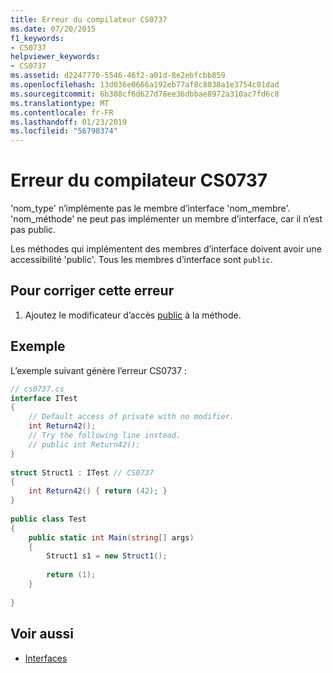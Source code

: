 ```yaml
---
title: Erreur du compilateur CS0737
ms.date: 07/20/2015
f1_keywords:
- CS0737
helpviewer_keywords:
- CS0737
ms.assetid: d2247770-5546-46f2-a01d-8e2ebfcbb859
ms.openlocfilehash: 13d036e0666a192eb77af8c8038a1e3754c01dad
ms.sourcegitcommit: 6b308cf6d627d78ee36dbbae8972a310ac7fd6c8
ms.translationtype: MT
ms.contentlocale: fr-FR
ms.lasthandoff: 01/23/2019
ms.locfileid: "56798374"
---
```

# <a name="compiler-error-cs0737"></a>Erreur du compilateur CS0737
'nom_type' n’implémente pas le membre d’interface 'nom_membre'. 'nom_méthode' ne peut pas implémenter un membre d’interface, car il n’est pas public.  
  
 Les méthodes qui implémentent des membres d’interface doivent avoir une accessibilité 'public'. Tous les membres d’interface sont `public`.  
  
## <a name="to-correct-this-error"></a>Pour corriger cette erreur  
  
1.  Ajoutez le modificateur d’accès [public](../../csharp/language-reference/keywords/public.md) à la méthode.  
  
## <a name="example"></a>Exemple  
 L’exemple suivant génère l’erreur CS0737 :  
  
```csharp  
// cs0737.cs  
interface ITest  
{  
    // Default access of private with no modifier.  
    int Return42();  
    // Try the following line instead.  
    // public int Return42();  
}  
  
struct Struct1 : ITest // CS0737  
{  
    int Return42() { return (42); }  
}  
  
public class Test  
{  
    public static int Main(string[] args)  
    {  
        Struct1 s1 = new Struct1();  
  
        return (1);  
    }  
  
}  
```  
  
## <a name="see-also"></a>Voir aussi

- [Interfaces](../../csharp/programming-guide/interfaces/index.md)
